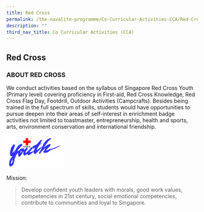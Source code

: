 ```yaml
---
title: Red Cross
permalink: /the-navalite-programme/Co-Curricular-Activities-CCA/Red-Cross/
description: ""
third_nav_title: Co Curricular Activities (CCA)
---
```

## Red Cross

### ABOUT RED CROSS

We conduct activities based on the syllabus of Singapore Red Cross Youth (Primary level) covering proficiency in First-aid, Red Cross Knowledge, Red Cross Flag Day, Footdrill, Outdoor Activities (Campcrafts). Besides being trained in the full spectrum of skills, students would have opportunities to pursue deepen into their areas of self-interest in enrichment badge activities not limited to toastmaster, entrepreneurship, health and sports, arts, environment conservation and international friendship.

<img style="width: 30%;" src="/images/RC1.png">

Mission:

> Develop confident youth leaders with morals, good work values, competencies in 21st century, social emotional competencies, contribute to communities and loyal to Singapore.

